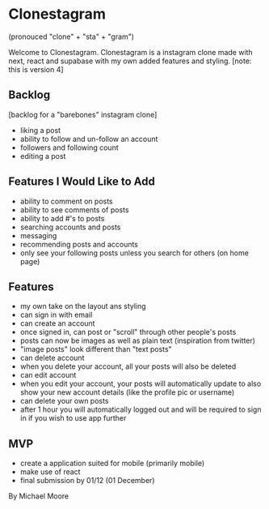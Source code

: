 # Clonestagram
(pronouced "clone" + "sta" + "gram")

Welcome to Clonestagram. Clonestagram is a instagram clone made with next, react and supabase with my own added features and styling. 
[note: this is version 4]


## Backlog

[backlog for a "barebones" instagram clone]

- liking a post
- ability to follow and un-follow an account
- followers and following count
- editing a post 

## Features I Would Like to Add

- ability to comment on posts
- ability to see comments of posts
- ability to add #'s to posts
- searching accounts and posts
- messaging
- recommending posts and accounts 
- only see your following posts unless you search for others (on home page)

## Features 

- my own take on the layout ans styling
- can sign in with email
- can create an account
- once signed in, can post or "scroll" through other people's posts
- posts can now be images as well as plain text (inspiration from twitter)
- "image posts" look different than "text posts"
- can delete account
- when you delete your account, all your posts will also be deleted
- can edit account
- when you edit your account, your posts will automatically update to also show your new account details (like the profile pic or username)
- can delete your own posts
- after 1 hour you will automatically logged out and will be required to sign in if you wish to use app further

## MVP

- create a application suited for mobile (primarily mobile)
- make use of react
- final submission by 01/12 (01 December)


By Michael Moore

